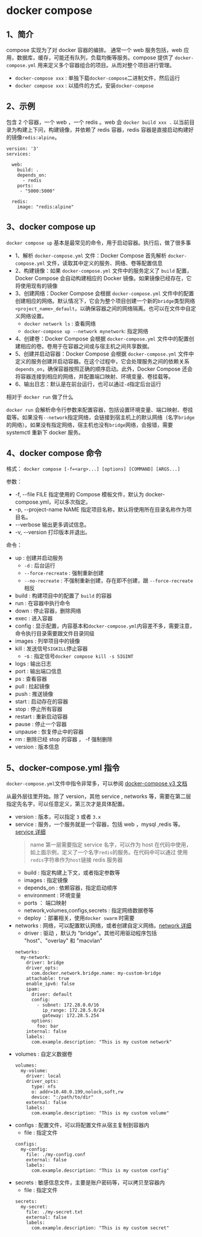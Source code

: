 # docker compose

## 1、简介

compose 实现为了对 docker 容器的编排。 通常一个 web 服务包括，web 应用，数据库，缓存，可能还有队列，负载均衡等服务。compose 提供了 `docker-compose.yml` 用来定义多个容器组合的项目。从而对整个项目进行管理。

- `docker-compose xxx` : 单独下载`docker-compose`二进制文件，然后运行
- `docker compose xxx` : 以插件的方式，安装`docker-compose`

## 2、示例

包含 2 个容器，一个 web ，一个 redis 。web 会 `docker build xxx .` 以当前目录为构建上下问，构建镜像，并依赖了 redis 容器，redis 容器是直接启动构建好的镜像`redis:alpine`。

```
version: '3'
services:

  web:
    build: .
    depends_on:
      - redis
    ports:
     - "5000:5000"

  redis:
    image: "redis:alpine"
```

## 3、docker compose up

`docker compose up` 基本是最常见的命令，用于启动容器。执行后，做了很多事

- 1、解析 `docker-compose.yml` 文件：Docker Compose 首先解析 `docker-compose.yml` 文件，读取其中定义的服务、网络、卷等配置信息
- 2、构建镜像：如果 `docker-compose.yml` 文件中的服务定义了 `build` 配置，Docker Compose 会自动构建相应的 Docker 镜像。如果镜像已经存在，它将使用现有的镜像
- 3、创建网络：Docker Compose 会根据 `docker-compose.yml` 文件中的配置创建相应的网络。默认情况下，它会为整个项目创建一个新的`bridge`类型网络 `<project_name>_default`，以确保容器之间的网络隔离。也可以在文件中自定义网络设置。
  - `docker network ls` : 查看网络
  - `docker-compose up --network mynetwork`: 指定网络
- 4、创建卷：Docker Compose 会根据 `docker-compose.yml` 文件中的配置创建相应的卷。卷用于在容器之间或与宿主机之间共享数据。
- 5、创建并启动容器：Docker Compose 会根据 `docker-compose.yml` 文件中定义的服务创建并启动容器。在这个过程中，它会处理服务之间的依赖关系`depends_on`，确保容器按照正确的顺序启动。此外，Docker Compose 还会将容器连接到相应的网络，并配置端口映射、环境变量、卷挂载等。
- 6、输出日志：默认是在前台运行，也可以通过`-d`指定后台运行

相对于 `docker run` 做了什么

`docker run` 会解析命令行参数来配置容器，包括设置环境变量、端口映射、卷挂载等。如果没有`--network`指定网络，会链接到宿主机上的默认网络（名字`bridge`的网络）。如果没有指定网络，宿主机也没有`bridge`网络，会报错，需要 systemctl 重新下 docker 服务。

## 4、docker compose 命令

格式： `docker compose [-f=<arg>...] [options] [COMMAND] [ARGS...]`

参数：

- -f, --file FILE 指定使用的 Compose 模板文件，默认为 docker-compose.yml，可以多次指定。
- -p, --project-name NAME 指定项目名称，默认将使用所在目录名称作为项目名。
- --verbose 输出更多调试信息。
- -v, --version 打印版本并退出。

命令：

- up : 创建并启动服务
  - `-d` : 后台运行
  - `--force-recreate` : 强制重新创建
  - `--no-recreate` : 不强制重新创建，存在即不创建，跟 `--force-recreate` 相反
- build : 构建项目中的配置了 `build` 的容器
- run : 在容器中执行命令
- down : 停止容器，删除网络
- exec : 进入容器
- config : 显示配置，内容基本和`docker-compose.yml`内容差不多，需要注意，命令执行目录需要跟文件目录同级
- images : 列举项目中的镜像
- kill : 发送信号`SIGKILL`停止容器
  - -s : 指定信号`docker compose kill -s SIGINT`
- logs : 输出日志
- port : 输出端口信息
- ps : 查看容器
- pull : 拉起镜像
- push : 推送镜像
- start : 启动存在的容器
- stop : 停止所有容器
- restart : 重新启动容器
- pause : 停止一个容器
- unpause : 恢复停止中的容器
- rm : 删除已经 stop 的容器 ， -f 强制删除
- version : 版本信息

## 5、docker-compose.yml 指令

`docker-compose.yml`文件中指令非常多，可以参阅 [docker-compose v3 文档](https://docs.docker.com/compose/compose-file/compose-file-v3/)

从最外层往里开始。除了 version，其他 service , networks 等，需要在第二层指定先名字，可以任意定义，第三次才是具体配置。

- version : 版本，可以指定 `3` 或者 `3.x`
- service : 服务，一个服务就是一个容器，包括 web ，mysql ,redis 等。[service 详细](https://docs.docker.com/compose/compose-file/compose-file-v3/#service-configuration-reference)
  > name 第一层需要指定 service 名字，可以作为 host 在代码中使用，如上面示例，定义了一个名字`redis`的服务。在代码中可以通过 使用`redis`字符串作为`host`链接 redis 服务器
  - build : 指定构建上下文，或者指定参数等
  - images : 指定镜像
  - depends_on : 依赖容器，指定启动顺序
  - environment : 环境变量
  - ports ： 端口映射
  - network,volumes,configs,secrets : 指定网络数据卷等
  - deploy ：部署相关，使用`docker swarm` 时需要
- networks : 网络，可以配置默认网络，或者创建自定义网络。[network 详细](https://docs.docker.com/compose/compose-file/compose-file-v3/#network-configuration-reference)
  - driver : 驱动 ，默认为 "bridge"。其他可用驱动程序包括 "host"、"overlay" 和 "macvlan"
  ```
  networks:
    my-network:
      driver: bridge
      driver_opts:
        com.docker.network.bridge.name: my-custom-bridge
      attachable: true
      enable_ipv6: false
      ipam:
        driver: default
        config:
          - subnet: 172.28.0.0/16
            ip_range: 172.28.5.0/24
            gateway: 172.28.5.254
        options:
          foo: bar
      internal: false
      labels:
        com.example.description: "This is my custom network"
  ```
- volumes : 自定义数据卷
  ```
  volumes:
    my-volume:
      driver: local
      driver_opts:
        type: nfs
        o: addr=10.40.0.199,nolock,soft,rw
        device: ":/path/to/dir"
      external: false
      labels:
        com.example.description: "This is my custom volume"
  ```
- configs : 配置文件，可以将配置文件从宿主复制到容器内
  - file : 指定文件
  ```
  configs:
    my-config:
      file: ./my-config.conf
      external: false
      labels:
        com.example.description: "This is my custom config"
  ```
- secrets : 敏感信息文件，主要是账户密码等，可以拷贝至容器内
  - file : 指定文件
  ```
  secrets:
    my-secret:
      file: ./my-secret.txt
      external: false
      labels:
        com.example.description: "This is my custom secret"
  ```
